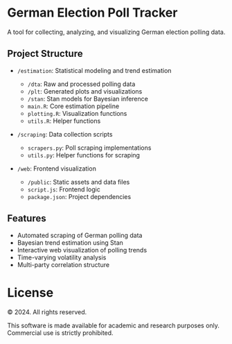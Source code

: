 # German Election Poll Tracker

A tool for collecting, analyzing, and visualizing German election polling data.

## Project Structure

- `/estimation`: Statistical modeling and trend estimation
    - `/dta`: Raw and processed polling data
    - `/plt`: Generated plots and visualizations
    - `/stan`: Stan models for Bayesian inference
    - `main.R`: Core estimation pipeline
    - `plotting.R`: Visualization functions
    - `utils.R`: Helper functions

- `/scraping`: Data collection scripts
    - `scrapers.py`: Poll scraping implementations
    - `utils.py`: Helper functions for scraping

- `/web`: Frontend visualization
    - `/public`: Static assets and data files
    - `script.js`: Frontend logic
    - `package.json`: Project dependencies

## Features

- Automated scraping of German polling data
- Bayesian trend estimation using Stan
- Interactive web visualization of polling trends
- Time-varying volatility analysis
- Multi-party correlation structure


# License

© 2024. All rights reserved.

This software is made available for academic and research purposes only. Commercial use is strictly prohibited.
